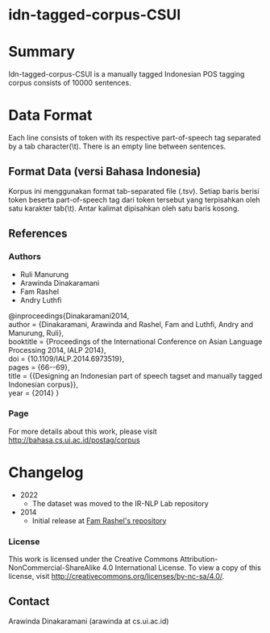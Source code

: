 idn-tagged-corpus-CSUI
======================

# Summary

Idn-tagged-corpus-CSUI is a manually tagged Indonesian POS tagging corpus consists of 10000 sentences.

# Data Format
Each line consists of token with its respective part-of-speech tag separated by a tab character(\t). There is an empty line between sentences.

## Format Data (versi Bahasa Indonesia)

Korpus ini menggunakan format tab-separated file (.tsv).
Setiap baris berisi token beserta part-of-speech tag dari token tersebut yang terpisahkan oleh satu karakter tab(\t). Antar kalimat dipisahkan oleh satu baris kosong.

## References

### Authors
- Ruli Manurung
- Arawinda Dinakaramani
- Fam Rashel
- Andry Luthfi 

@inproceedings{Dinakaramani2014, \
            author = {Dinakaramani, Arawinda and Rashel, Fam and Luthfi, Andry and Manurung, Ruli}, \
            booktitle = {Proceedings of the International Conference on Asian Language Processing 2014, IALP 2014}, \
            doi = {10.1109/IALP.2014.6973519}, \
            pages = {66--69}, \
            title = {{Designing an Indonesian part of speech tagset and manually tagged Indonesian corpus}}, \
            year = {2014}
}

### Page
For more details about this work, please visit http://bahasa.cs.ui.ac.id/postag/corpus



# Changelog
* 2022
  * The dataset was moved to the IR-NLP Lab repository
* 2014
  * Initial release at [Fam Rashel's repository](https://github.com/famrashel/idn-tagged-corpus)

### License
This work is licensed under the Creative Commons Attribution-NonCommercial-ShareAlike 4.0 International License. To view a copy of this license, visit http://creativecommons.org/licenses/by-nc-sa/4.0/.

## Contact
Arawinda Dinakaramani (arawinda at cs.ui.ac.id)

